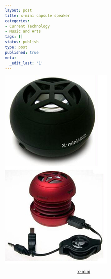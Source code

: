 ```yaml
---
layout: post
title: x-mini capsule speaker
categories:
- Current Technology
- Music and Arts
tags: []
status: publish
type: post
published: true
meta:
  _edit_last: '1'
---
```

<img class="aligncenter size-full wp-image-1261" title="capsule_speaker_498u5r948fj4r" src="/img/capsule_speaker_498u5r948fj4r.jpg" alt="" width="327" height="603" />
<p style="text-align: center;"><a class="vt-p" href="http://www.x-mini.com/">x-mini</a></p>
